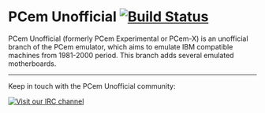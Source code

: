 # PCem Unofficial [![Build Status](http://polar.rol.im/job/PCem-Unofficial/badge/icon)](http://polar.rol.im/job/PCem-Unofficial)
PCem Unofficial (formerly PCem Experimental or PCem-X) is an unofficial branch of the PCem emulator, which aims to emulate IBM compatible machines from 1981-2000 period. This branch adds several emulated motherboards.

---
Keep in touch with the PCem Unofficial community:

[![Visit our IRC channel](https://kiwiirc.com/buttons/irc.rol.im/softhistory.png)](https://kiwiirc.com/client/irc.rol.im/?nick=pcem|?#softhistory)
